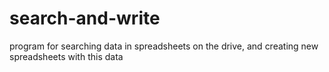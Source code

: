 # search-and-write
program for searching data in spreadsheets on the drive, and creating new spreadsheets with this data
